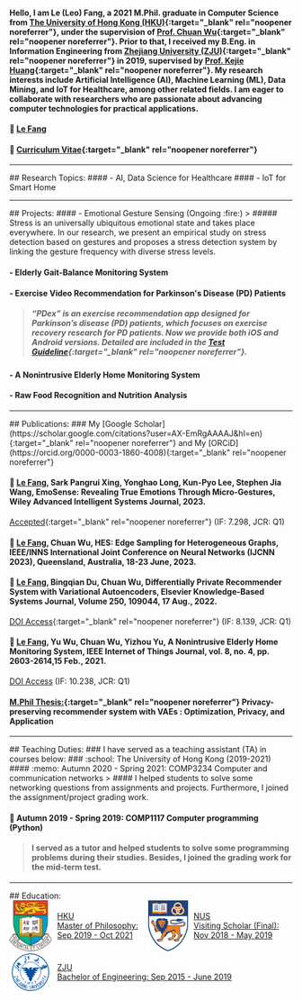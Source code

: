 #### Hello, I am Le (Leo) Fang, a 2021 M.Phil. graduate in Computer Science from [The University of Hong Kong (HKU)](https://www.hku.hk/){:target="_blank" rel="noopener noreferrer"}, under the supervision of [Prof. Chuan Wu](https://i.cs.hku.hk/~cwu/index.html){:target="_blank" rel="noopener noreferrer"}. Prior to that, I received my B.Eng. in Information Engineering from [Zhejiang University (ZJU)](https://www.zju.edu.cn/english/){:target="_blank" rel="noopener noreferrer"} in 2019, supervised by [Prof. Kejie Huang](https://person.zju.edu.cn/en/huangkejie){:target="_blank" rel="noopener noreferrer"}. My research interests include Artificial Intelligence (AI), Machine Learning (ML), Data Mining, and IoT for Healthcare, among other related fields. I am eager to collaborate with researchers who are passionate about advancing computer technologies for practical applications.

#### :email:  [Le Fang](mailto:lefang@connect.hku.hk?subject=Contact%20From%20[Github])
#### :scroll:	 [Curriculum Vitae](https://drive.google.com/file/d/1ecQ5bYDulEMCxVWKoVcQsc1yqgWMkddW/view?usp=sharing){:target="_blank" rel="noopener noreferrer"}

<hr>
## Research Topics:
#### - AI, Data Science for Healthcare
#### - IoT for Smart Home

<hr>
## Projects:
#### - Emotional Gesture Sensing (Ongoing :fire:)
> ##### Stress is an universally ubiquitous emotional state and takes place everywhere. In our research, we present an empirical study on stress detection based on   gestures and proposes a stress detection system by linking the gesture frequency with diverse stress levels.

#### - Elderly Gait-Balance Monitoring System
#### - Exercise Video Recommendation for Parkinson's Disease (PD) Patients
> ##### “PDex” is an exercise recommendation app designed for Parkinson’s disease (PD) patients, which focuses on exercise recovery research for PD patients. Now we provide both iOS and Android versions. Detailed are included in the [Test Guideline](https://docs.google.com/document/d/1bH4FAOvC6DQZ_qSEte93dAJAth4aztxp0S3UrtxEbtA/edit){:target="_blank" rel="noopener noreferrer"}. 

#### - A Nonintrusive Elderly Home Monitoring System
#### - Raw Food Recognition and Nutrition Analysis

<hr>
## Publications:
### My [Google Scholar](https://scholar.google.com/citations?user=AX-EmRgAAAAJ&hl=en){:target="_blank" rel="noopener noreferrer"} and My [ORCiD](https://orcid.org/0000-0003-1860-4008){:target="_blank" rel="noopener noreferrer"}

#### :page_facing_up:	 <u>Le Fang</u>, Sark Pangrui Xing, Yonghao Long, Kun-Pyo Lee, Stephen Jia Wang, EmoSense: Revealing True Emotions Through Micro-Gestures, Wiley Advanced Intelligent Systems Journal, 2023. 
[Accepted](https://onlinelibrary.wiley.com/journal/26404567){:target="_blank" rel="noopener noreferrer"} (IF: 7.298, JCR: Q1)

#### :page_facing_up:	 <u>Le Fang</u>, Chuan Wu, HES: Edge Sampling for Heterogeneous Graphs, IEEE/INNS International Joint Conference on Neural Networks (IJCNN 2023), Queensland, Australia, 18-23 June, 2023.

#### :page_facing_up:	 <u>Le Fang</u>, Bingqian Du, Chuan Wu, Differentially Private Recommender System with Variational Autoencoders, Elsevier Knowledge-Based Systems Journal, Volume 250, 109044, 17 Aug., 2022. 
[DOI Access](https://doi.org/10.1016/j.knosys.2022.109044){:target="_blank" rel="noopener noreferrer"} (IF: 8.139, JCR: Q1)

#### :page_facing_up:	 <u>Le Fang</u>, Yu Wu, Chuan Wu, Yizhou Yu, A Nonintrusive Elderly Home Monitoring System, IEEE Internet of Things Journal, vol. 8, no. 4, pp. 2603-2614,15 Feb., 2021. 
[DOI Access](https://ieeexplore.ieee.org/document/9177049) (IF: 10.238, JCR: Q1)

#### [M.Phil Thesis:](http://hdl.handle.net/10722/310289){:target="_blank" rel="noopener noreferrer"} Privacy-preserving recommender system with VAEs : Optimization, Privacy, and Application

<hr>
## Teaching Duties:
### I have served as a teaching assistant (TA) in courses below:
### :school: The University of Hong Kong (2019-2021)
#### :memo: Autumn 2020 - Spring 2021: COMP3234 Computer and communication networks
> #### I helped students to solve some networking questions from assignments and projects. Furthermore, I joined the assignment/project grading work.

#### :memo: Autumn 2019 - Spring 2019: COMP1117  Computer programming (Python)
> #### I served as a tutor and helped students to solve some programming problems during their studies. Besides, I joined the grading work for the mid-term test.

<hr>
## Education:
<div style="display: flex; align-items: center; space-between;">
  <a href="https://hku.hk" target="_blank" style="display: flex; align-items: center;">
    <img src="assets/hku.jpg" alt="HKU" style="width: 75px; height: 90px; margin-right: 10px;">
    <span>HKU <br> Master of Philosophy: Sep 2019 - Oct 2021</span>
  </a>
  
  <a href="https://nus.edu.sg" target="_blank" style="display: flex; align-items: center;">
    <img src="assets/nus.jpg" alt="NUS" style="width: 75px; height: 90px; margin-right: 10px;">
    <span>NUS <br> Visiting Scholar (Final): Nov 2018 - May 2019</span>
  </a>
</div>

<div style="display: flex; align-items: center;">
  <a href="https://zju.edu.cn" target="_blank" style="display: flex; align-items: center;">
    <img src="assets/zju.jpg" alt="ZJU" style="width: 75px; height: 75px; margin-right: 10px;">
    <span>ZJU <br> Bachelor of Engineering: Sep 2015 - June 2019</span>
  </a>
</div>


